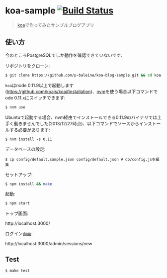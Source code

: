 # koa-sample [![Build Status](https://travis-ci.org/p-baleine/koa-blog-sample.png?branch=master)](https://travis-ci.org/p-baleine/koa-blog-sample)

> [koa](https://github.com/koajs/koa)で作ってみたサンプルブログアプリ

## 使い方

今のところPostgreSQLでしか動作を確認できていないです、

リポジトリをクローン:

```bash
$ git clone https://github.com/p-baleine/koa-blog-sample.git && cd koa-blog-sample
```

`koa`はnode 0.11.9以上で起動します(https://github.com/koajs/koa#installation)、[nvm](https://github.com/creationix/nvm)を使う場合以下コマンドでode 0.11.xにスイッチできます:

```bash
$ nvm use
```

Ubuntuで起動する場合、nvm経由でインストールできる0.11.9のバイナリでは上手く動きませんでした(2013/12/27時点)、以下コマンドでソースからインストールする必要があります:

```
$ nvm install -s 0.11
```

データベースの設定:

```
$ cp config/default.sample.json config/default.json # db/config.jsを編集
```

セットアップ:

```bash
$ npm install && make
```

起動:

```bash
$ npm start
```

トップ画面:

http://localhost:3000/

ログイン画面:

http://localhost:3000/admin/sessions/new

## Test

```bash
$ make test
```



